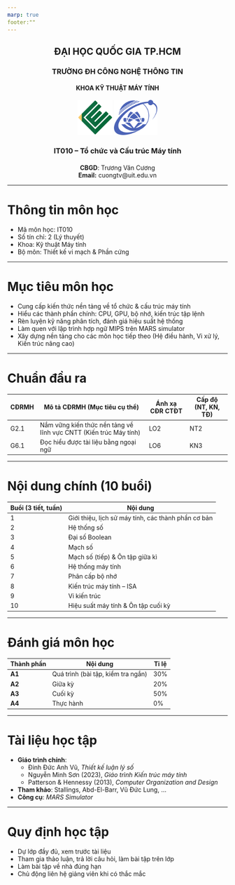```yaml
---
marp: true
footer:""
---
```

<!-- _class: lead -->
<!-- paginate: false -->

<style>
    /* Cover slide (lead): centers content */
    section.lead {
        display: flex;
        flex-direction: column;
        justify-content: center;
        align-items: center;
        text-align: center;
        padding: 0 60px;
    }
    
    /* Regular slides: aligns content to top-left */
    section:not(.lead) {
        display: flex;
        flex-direction: column;
        justify-content: flex-start;
        align-items: flex-start;
        text-align: left;
        font-size: 25px;
        line-height: 1.3;
        padding: 120px 50px 50px 50px; /* Top, Right, Bottom, Left */
    }
    section:not(.lead) h1 {
        position: absolute;
        top: 30px;
        left: 0;
        right: 0;
        padding: 0 50px;
        border-bottom: 1px solid #ccc;
        border-top: 1px solid #ccc;
        padding-bottom: 10px;
        margin: 0;
    }
</style>

<div style="text-align:center;">

## ĐẠI HỌC QUỐC GIA TP.HCM
### TRƯỜNG ĐH CÔNG NGHỆ THÔNG TIN
#### KHOA KỸ THUẬT MÁY TÍNH

<img src="./ce.png" height="80">  
<img src="./uit.png" height="80"> 

### IT010 – Tổ chức và Cấu trúc Máy tính
</div>

<div style="text-align:center; margin-top:20px;"> 
<b> CBGD</b>: Trương Văn Cương <br>
<b> Email:</b>  cuongtv@uit.edu.vn
</div>

---
<!-- footer:  "**IT010 - Tổ chức & Cấu trúc Máy tính** | ThS Trương Văn Cương" -->

# Thông tin môn học

- Mã môn học: IT010
- Số tín chỉ: 2 (Lý thuyết)
- Khoa: Kỹ thuật Máy tính
- Bộ môn: Thiết kế vi mạch & Phần cứng

---

# Mục tiêu môn học

- Cung cấp kiến thức nền tảng về tổ chức & cấu trúc máy tính
- Hiểu các thành phần chính: CPU, GPU, bộ nhớ, kiến trúc tập lệnh
- Rèn luyện kỹ năng phân tích, đánh giá hiệu suất hệ thống
- Làm quen với lập trình hợp ngữ MIPS trên MARS simulator
- Xây dựng nền tảng cho các môn học tiếp theo (Hệ điều hành, Vi xử lý, Kiến trúc nâng cao)

---

# Chuẩn đầu ra

| CĐRMH | Mô tả CĐRMH (Mục tiêu cụ thể)                                       | Ánh xạ CĐR CTĐT | Cấp độ (NT, KN, TĐ) |
|--------|---------------------------------------------------------------------|------------------|---------------------|
| G2.1   | Nắm vững kiến thức nền tảng về lĩnh vực CNTT (Kiến trúc Máy tính) | LO2              | NT2                |
| G6.1   | Đọc hiểu được tài liệu bằng ngoại ngữ                              | LO6              | KN3                |


---

# Nội dung chính (10 buổi)

| Buổi (3 tiết, tuần) | Nội dung                                 |
|---------------------|------------------------------------------|
| 1                   | Giới thiệu, lịch sử máy tính, các thành phần cơ bản |
| 2                   | Hệ thống số                              |
| 3                   | Đại số Boolean                           |
| 4                   | Mạch số                                  |
| 5                   | Mạch số (tiếp) & Ôn tập giữa kì         |
| 6                   | Hệ thống máy tính                        |
| 7                   | Phân cấp bộ nhớ                          |
| 8                   | Kiến trúc máy tính – ISA                |
| 9                   | Vi kiến trúc                 |
| 10                  | Hiệu suất máy tính & Ôn tập cuối kỳ     |


---

# Đánh giá môn học

| Thành phần | Nội dung                         | Tỉ lệ |
|------------|----------------------------------|-------|
| **A1**     | Quá trình (bài tập, kiểm tra ngắn) | 30%  |
| **A2**     | Giữa kỳ                          | 20%  |
| **A3**     | Cuối kỳ                          | 50%  |
| **A4**     | Thực hành                        | 0%   |

---

# Tài liệu học tập

- **Giáo trình chính**:
    - Đinh Đức Anh Vũ, *Thiết kế luận lý số*
    - Nguyễn Minh Sơn (2023), *Giáo trình Kiến trúc máy tính*
    - Patterson & Hennessy (2013), *Computer Organization and Design*
- **Tham khảo**: Stallings, Abd-El-Barr, Vũ Đức Lung, …
- **Công cụ**: *MARS Simulator*

---

# Quy định học tập

- Dự lớp đầy đủ, xem trước tài liệu
- Tham gia thảo luận, trả lời câu hỏi, làm bài tập trên lớp
- Làm bài tập về nhà đúng hạn
- Chủ động liên hệ giảng viên khi có thắc mắc  